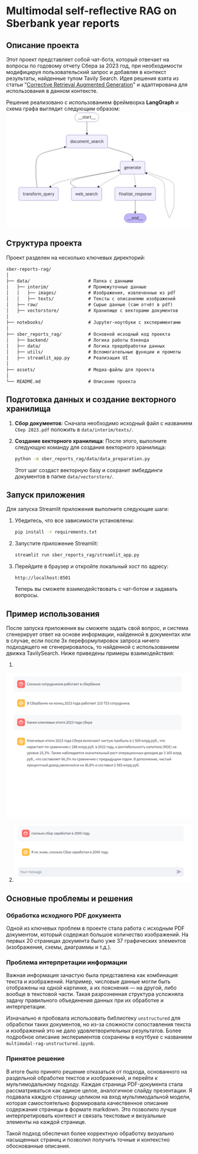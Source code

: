 # Multimodal self-reflective RAG on Sberbank year reports

## Описание проекта

Этот проект представляет собой чат-бота, который отвечает на вопросы по годовому отчету Сбера за 2023 год, при необходимости модифицируя пользовательский запрос и добавляя в контекст результаты, найденные тулом Tavily Search. Идея решения взята из статьи "[Corrective Retrieval Augmented Generation](https://arxiv.org/pdf/2401.15884)" и адаптирована для использования в данном контексте. 

Решение реализовано с использованием фреймворка **LangGraph** и схема графа выглядит следующим образом:
![Граф](./assets/graph.png)


## Структура проекта

Проект разделен на несколько ключевых директорий:

```plaintext
sber-reports-rag/
│
├── data/                      # Папка с данными
│   ├── interim/               # Промежуточные данные
│   │   ├── images/            # Изображения, извлеченные из pdf
│   │   ├── texts/             # Тексты с описаниями изображений
│   ├── raw/                   # Сырые данные (сам отчёт в pdf)
│   ├── vectorstore/           # Хранилище с векторами документов
│
├── notebooks/                 # Jupyter-ноутбуки с экспериментами
│
├── sber_reports_rag/          # Основной исходный код проекта
│   ├── backend/               # Логика работы бэкенда 
│   ├── data/                  # Логика предобработки данных
│   ├── utils/                 # Вспомогательные функции и промпты
│   ├── streamlit_app.py       # Реализация UI
│
├── assets/                    # Медиа-файлы для проекта
│
└── README.md                  # Описание проекта
```

## Подготовка данных и создание векторного хранилища

1. **Сбор документов**:
   Сначала необходимо исходный файл с названием `Сбер 2023.pdf` положить в `data/interim/texts/`. 

2. **Создание векторного хранилища**:
   После этого, выполните следующую команду для создания векторного хранилища:

   ```bash
   python -m sber_reports_rag/data/data_preparation.py
   ```

   Этот шаг создаст векторную базу и сохранит эмбеддинги документов в папке `data/vectorstore/`.

## Запуск приложения

Для запуска Streamlit приложения выполните следующие шаги:

1. Убедитесь, что все зависимости установлены:

   ```bash
   pip install -r requirements.txt
   ```

2. Запустите приложение Streamlit:

   ```bash
   streamlit run sber_reports_rag/streamlit_app.py
   ```

3. Перейдите в браузер и откройте локальный хост по адресу:

   ```plaintext
   http://localhost:8501
   ```

   Теперь вы сможете взаимодействовать с чат-ботом и задавать вопросы.

## Пример использования

После запуска приложения вы сможете задать свой вопрос, и система сгенерирует ответ на основе информации, найденной в документах или в случае, если после 3х переформулировок запроса ничего подходящего не сгенерировалось, то найденной с использованием движка TavilySearch. Ниже приведены примеры взаимодействия:

1. 
   
   ![Первый пример](./assets/example1.png)

2. 
   ![Второй пример](./assets/example2.png)

## Основные проблемы и решения

### Обработка исходного PDF документа

Одной из ключевых проблем в проекте стала работа с исходным PDF документом, который содержал большое количество изображений. На первых 20 страницах документа было уже 37 графических элементов (изображения, схемы, диаграммы и т.д.). 

### Проблема интерпретации информации

Важная информация зачастую была представлена как комбинация текста и изображений. Например, числовые данные могли быть отображены на одной картинке, а их пояснения — на другой, либо вообще в текстовой части. Такая разрозненная структура усложняла задачу правильного объединения данных при их обработке и интерпретации.

Изначально я пробовала использовать библиотеку `unstructured` для обработки таких документов, но из-за сложности сопоставления текста и изображений это не дало удовлетворительных результатов. Более подробное описание экспериментов сохранены в ноутбуке с названием `multimodal-rag-unstructured.ipynb`.

### Принятое решение

В итоге было принято решение отказаться от подхода, основанного на раздельной обработке текстов и изображений, и перейти к мультимодальному подходу. Каждая страница PDF-документа стала рассматриваться как единое целое, аналогичное слайду презентации. Я подавала каждую страницу целиком на вход мультимодальной модели, которая самостоятельно формировала качественное описание содержания страницы в формате markdown. Это позволило лучше интерпретировать контекст и связать текстовые и визуальные элементы на каждой странице.

Такой подход обеспечил более корректную обработку визуально насыщенных страниц и позволил получить точные и контекстно обоснованные описания.
